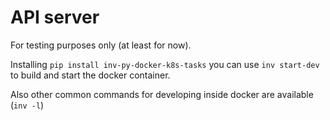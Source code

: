 # API server

For testing purposes only (at least for now).

Installing `pip install inv-py-docker-k8s-tasks` you can use `inv start-dev` to build and start the docker container. 

Also other common commands for developing inside docker are available (`inv -l`)
